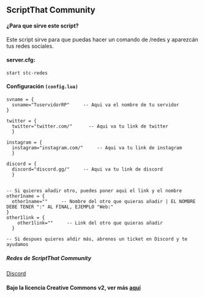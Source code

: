 ## ScriptThat Community
#### ¿Para que sirve este script?
Este script sirve para que puedas hacer un comando de /redes y aparezcán tus redes sociales.
#### server.cfg:
```
start stc-redes
```

#### Configuración `(config.lua)`
```
svname = {     
  svname="TuservidorRP"     -- Aqui va el nombre de tu servidor
}

twitter = {     
  twitter="twitter.com/"      -- Aqui va tu link de twitter
  }

instagram = {     
  instagram="instagram.com/"     -- Aqui va tu link de instagram
  }

discord = {     
  discord="discord.gg/"     -- Aqui va tu link de discord
  }


-- Si quieres añadir otro, puedes poner aqui el link y el nombre 
other1name = {
  other1name=""     -- Nombre del otro que quieras añadir | EL NOMBRE DEBE TENER ":" AL FINAL, EJEMPLO "Web:"
}
other1link = {
    other1link=""     -- Link del otro que quieras añadir
  }

-- Si despues quieres añdir más, abrenos un ticket en Discord y te ayudamos
```

##### Redes de ScriptThat Community
<a href="https://discord.gg/JtcTffs">Discord</a>

#### Bajo la licencia Creative Commons v2, ver más <a href="LICENSE">aquí</a>

